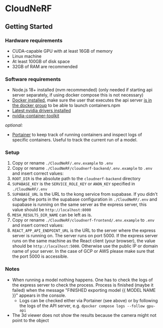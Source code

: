 # CloudNeRF

## Getting Started

### Hardware requirements

- CUDA-capable GPU with at least 16GB of memory
- Linux machine
- At least 100GB of disk space
- 32GB of RAM are recommended

### Software requirements

- Node.js 18+ installed (nvm recommended) (only needed if starting api server separately, if using docker compose this is not necessary)
- [Docker installed](https://docs.docker.com/engine/install/ubuntu/), make sure the user that executes the api server [is in the docker group](https://docs.docker.com/engine/install/linux-postinstall/) to be able to launch containers.npm
- [Latest nvidia drivers installed](https://docs.nvidia.com/datacenter/tesla/tesla-installation-notes/index.html)
- [nvidia-container-toolkit](https://docs.nvidia.com/datacenter/cloud-native/container-toolkit/latest/install-guide.html)

_optional:_
- [Portainer](https://docs.portainer.io/start/install-ce/server/docker/linux) to keep track of running containers and inspect logs of specific containers. Useful to track the current run of a model. 

### Setup

1. Copy or rename `./CloudNeRF/.env.example` to `.env`
2. Copy or rename `./CloudNeRF/cloudnerf-backend/.env.example` to `.env` and insert correct values:
  1. `ROOT_DIR` is the absolute path to the `cloudnerf-backend` directory
  2. `SUPABASE_KEY` is the `SERVICE_ROLE_KEY` or `ANON_KEY` specified in `./CloudNeRF/.env`
  3. `SUPABASE_URL` is the URL to the kong service from supabase. If you didn't change the ports in the supabase configuration in `./CloudNeRF/.env` and supabase is running on the same server as the express server, this value should be `http://localhost:8000`
  4. `MESH_RESULTS_DIR_NAME` can be left as is.
3. Copy or rename `./CloudNeRF/cloudnerf-frontend/.env.example` to `.env` and insert correct values:
  1. `REACT_APP_API_ENDPOINT_URL` is the URL to the server where the express server is running on. The server runs on port 5000. If the express server runs on the same machine as the React client (your browser), the value should be `http://localhost:5000`. Otherwise use the public IP or domain name of your server. In the case of GCP or AWS please make sure that the port 5000 is accessible.


### Notes

- When running a model nothing happens. One has to check the logs of the express server to check the process. Process is finished (maybe it failed) when the message "FINISHED exporting model {{ MODEL NAME }}" appears in the console.
  - Logs can be checked either via Portainer (see above) or by following the logs of the API server, e.g. `dpocker compose logs --follow gpu-api` 
- The 3d viewer does not show the results because the camera might not point to the object
